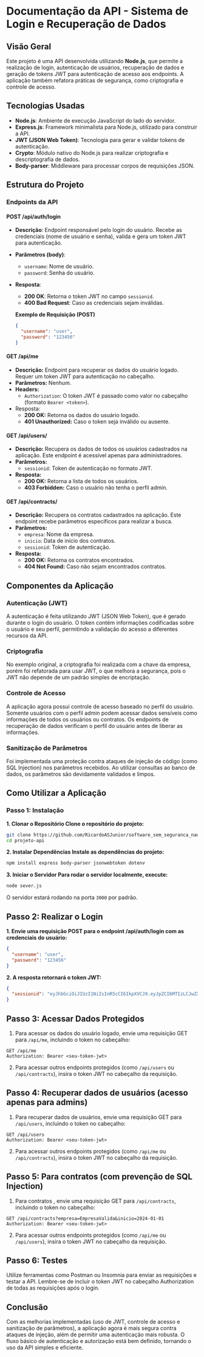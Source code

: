 # Documentação da API - Sistema de Login e Recuperação de Dados

## Visão Geral
Este projeto é uma API desenvolvida utilizando **Node.js**, que permite a realização de login, autenticação de usuários, recuperação de dados e geração de tokens JWT para autenticação de acesso aos endpoints. A aplicação também refatora práticas de segurança, como criptografia e controle de acesso.

## Tecnologias Usadas

- **Node.js**: Ambiente de execução JavaScript do lado do servidor.
- **Express.js**: Framework minimalista para Node.js, utilizado para construir a API.
- **JWT (JSON Web Token)**: Tecnologia para gerar e validar tokens de autenticação.
- **Crypto**: Módulo nativo do Node.js para realizar criptografia e descriptografia de dados.
- **Body-parser**: Middleware para processar corpos de requisições JSON.
  
## Estrutura do Projeto

### Endpoints da API

#### POST /api/auth/login
- **Descrição**: Endpoint responsável pelo login do usuário. Recebe as credenciais (nome de usuário e senha), valida e gera um token JWT para autenticação.
- **Parâmetros (body)**:
  - `username`: Nome de usuário.
  - `password`: Senha do usuário.
  
- **Resposta**:
  - **200 OK**: Retorna o token JWT no campo `sessionid`.
  - **400 Bad Request**: Caso as credenciais sejam inválidas.

  **Exemplo de Requisição (POST)**
  ```json
  {
    "username": "user",
    "password": "123456"
  }

#### GET /api/me
- **Descrição:** Endpoint para recuperar os dados do usuário logado. Requer um token JWT para autenticação no cabeçalho.
- **Parâmetros:** Nenhum.
- **Headers:**
  - `Authorization`: O token JWT é passado como valor no cabeçalho (formato `Bearer <token>`).
- Resposta:
  - **200 OK:** Retorna os dados do usuário logado.
  - **401 Unauthorized:** Caso o token seja inválido ou ausente.

#### GET /api/users/
- **Descrição:** Recupera os dados de todos os usuários cadastrados na aplicação. Este endpoint é acessível apenas para administradores.
- **Parâmetros:**
  - `sessionid`: Token de autenticação no formato JWT.
- **Resposta:**
  - **200 OK:** Retorna a lista de todos os usuários.
  - **403 Forbidden:** Caso o usuário não tenha o perfil admin.

#### GET /api/contracts/

- **Descrição:** Recupera os contratos cadastrados na aplicação. Este endpoint recebe parâmetros específicos para realizar a busca.
- **Parâmetros:**
  - `empresa`: Nome da empresa.
  - `inicio`: Data de início dos contratos.
  - `sessionid`: Token de autenticação.
- **Resposta:**
  - **200 OK:** Retorna os contratos encontrados.
  - **404 Not Found:** Caso não sejam encontrados contratos.

## Componentes da Aplicação
### Autenticação (JWT)
A autenticação é feita utilizando JWT (JSON Web Token), que é gerado durante o login do usuário. O token contém informações codificadas sobre o usuário e seu perfil, permitindo a validação do acesso a diferentes recursos da API.

### Criptografia
No exemplo original, a criptografia foi realizada com a chave da empresa, porém foi refatorada para usar JWT, o que melhora a segurança, pois o JWT não depende de um padrão simples de encriptação.

### Controle de Acesso
A aplicação agora possui controle de acesso baseado no perfil do usuário. Somente usuários com o perfil admin podem acessar dados sensíveis como informações de todos os usuários ou contratos. Os endpoints de recuperação de dados verificam o perfil do usuário antes de liberar as informações.

### Sanitização de Parâmetros
Foi implementada uma proteção contra ataques de injeção de código (como SQL Injection) nos parâmetros recebidos. Ao utilizar consultas ao banco de dados, os parâmetros são devidamente validados e limpos.

## Como Utilizar a Aplicação
### Passo 1: Instalação
**1. Clonar o Repositório Clone o repositório do projeto:**

  ```bash
  git clone https://github.com/RicardoASJunior/software_sem_seguranca_nao_serve.git
  cd projeto-api
  ```

**2. Instalar Dependências Instale as dependências do projeto:**

  ```bash
  npm install express body-parser jsonwebtoken dotenv
  ```
**3. Iniciar o Servidor Para rodar o servidor localmente, execute:**

  ```bash
  node sever.js
  ```
O servidor estará rodando na porta `3000` por padrão.

## Passo 2: Realizar o Login
**1. Envie uma requisição POST para o endpoint /api/auth/login com as credenciais do usuário:**

  ```json
  {
    "username": "user",
    "password": "123456"
  }
  ```
  
**2. A resposta retornará o token JWT:**

  ```json
  {
    "sessionid": "eyJhbGciOiJIUzI1NiIsInR5cCI6IkpXVCJ9.eyJpZCI6MTIzLCJwZXJmaWwiOiJ1c2VyIiwiaWF0IjoxNzMxOTc3MjQyLCJleHAiOjE3MzE5ODA4NDJ9.fnF5qxTsBl8LmyWxEGaWucIZi4p77vQia1-QLwxa_1I"
  }
  ```

## Passo 3: Acessar Dados Protegidos
1. Para acessar os dados do usuário logado, envie uma requisição GET para `/api/me`, incluindo o token no cabeçalho:

  ```http
  GET /api/me
  Authorization: Bearer <seu-token-jwt>
  ```
2. Para acessar outros endpoints protegidos (como `/api/users` ou `/api/contracts`), insira o token JWT no cabeçalho da requisição.

## Passo 4: Recuperar dados de usuários (acesso apenas para admins)
1. Para recuperar dados de usuários, envie uma requisição GET para `/api/users`, incluindo o token no cabeçalho:

  ```http
  GET /api/users
  Authorization: Bearer <seu-token-jwt>
  ```
2. Para acessar outros endpoints protegidos (como `/api/me` ou `/api/contracts`), insira o token JWT no cabeçalho da requisição.

## Passo 5: Para contratos (com prevenção de SQL Injection)
1. Para contratos , envie uma requisição GET para `/api/contracts`, incluindo o token no cabeçalho:

  ```http
  GET /api/contracts?empresa=EmpresaValida&inicio=2024-01-01
  Authorization: Bearer <seu-token-jwt>
  ```
2. Para acessar outros endpoints protegidos (como `/api/me` ou `/api/users`), insira o token JWT no cabeçalho da requisição.

## Passo 6: Testes
Utilize ferramentas como Postman ou Insomnia para enviar as requisições e testar a API. Lembre-se de incluir o token JWT no cabeçalho Authorization de todas as requisições após o login.

## Conclusão
Com as melhorias implementadas (uso de JWT, controle de acesso e sanitização de parâmetros), a aplicação agora é mais segura contra ataques de injeção, além de permitir uma autenticação mais robusta. O fluxo básico de autenticação e autorização está bem definido, tornando o uso da API simples e eficiente.
